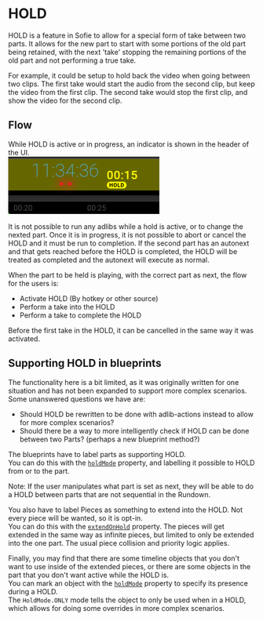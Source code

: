 # HOLD

HOLD is a feature in Sofie to allow for a special form of take between two parts. It allows for the new part to start with some portions of the old part being retained, with the next 'take' stopping the remaining portions of the old part and not performing a true take.

For example, it could be setup to hold back the video when going between two clips. The first take would start the audio from the second clip, but keep the video from the first clip. The second take would stop the first clip, and show the video for the second clip.

## Flow

While HOLD is active or in progress, an indicator is shown in the header of the UI.  
![HOLD in Rundown View header](/img/docs/rundown-header-hold.png)

It is not possible to run any adlibs while a hold is active, or to change the nexted part. Once it is in progress, it is not possible to abort or cancel the HOLD and it must be run to completion. If the second part has an autonext and that gets reached before the HOLD is completed, the HOLD will be treated as completed and the autonext will execute as normal.

When the part to be held is playing, with the correct part as next, the flow for the users is:

- Activate HOLD (By hotkey or other source)
- Perform a take into the HOLD
- Perform a take to complete the HOLD

Before the first take in the HOLD, it can be cancelled in the same way it was activated.

## Supporting HOLD in blueprints

The functionality here is a bit limited, as it was originally written for one situation and has not been expanded to support more complex scenarios.
Some unanswered questions we have are:

- Should HOLD be rewritten to be done with adlib-actions instead to allow for more complex scenarios?
- Should there be a way to more intelligently check if HOLD can be done between two Parts? (perhaps a new blueprint method?)

The blueprints have to label parts as supporting HOLD.  
You can do this with the [`holdMode`](https://nrkno.github.io/sofie-core/typedoc/interfaces/_sofie_automation_blueprints_integration.IBlueprintPart.html#holdMode) property, and labelling it possible to HOLD from or to the part.

Note: If the user manipulates what part is set as next, they will be able to do a HOLD between parts that are not sequential in the Rundown.

You also have to label Pieces as something to extend into the HOLD. Not every piece will be wanted, so it is opt-in.  
You can do this with the [`extendOnHold`](https://nrkno.github.io/sofie-core/typedoc/interfaces/_sofie_automation_blueprints_integration.IBlueprintPiece.html#extendOnHold) property. The pieces will get extended in the same way as infinite pieces, but limited to only be extended into the one part. The usual piece collision and priority logic applies.

Finally, you may find that there are some timeline objects that you don't want to use inside of the extended pieces, or there are some objects in the part that you don't want active while the HOLD is.  
You can mark an object with the [`holdMode`](https://nrkno.github.io/sofie-core/typedoc/interfaces/_sofie_automation_blueprints_integration.TimelineObjectCoreExt.html#holdMode) property to specify its presence during a HOLD.  
The `HoldMode.ONLY` mode tells the object to only be used when in a HOLD, which allows for doing some overrides in more complex scenarios.
